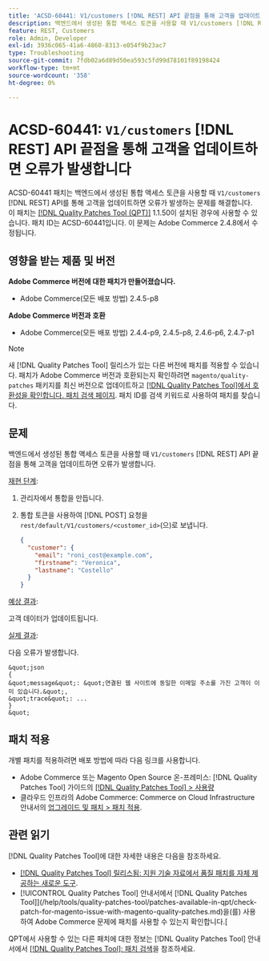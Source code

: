```yaml
---
title: 'ACSD-60441: V1/customers [!DNL REST] API 끝점을 통해 고객을 업데이트하면 오류가 발생합니다'
description: 백엔드에서 생성된 통합 액세스 토큰을 사용할 때 V1/customers [!DNL REST] API를 통해 고객을 업데이트하면 오류가 발생하는 Adobe Commerce 문제를 해결하려면 ACSD-60441 패치를 적용합니다.
feature: REST, Customers
role: Admin, Developer
exl-id: 3936c065-41a6-4860-8313-e054f9b23ac7
type: Troubleshooting
source-git-commit: 7fdb02a6d89d50ea593c5fd99d78101f89198424
workflow-type: tm+mt
source-wordcount: '358'
ht-degree: 0%

---
```


# ACSD-60441: `V1/customers` [!DNL REST] API 끝점을 통해 고객을 업데이트하면 오류가 발생합니다

ACSD-60441 패치는 백엔드에서 생성된 통합 액세스 토큰을 사용할 때 `V1/customers` [!DNL REST] API를 통해 고객을 업데이트하면 오류가 발생하는 문제를 해결합니다. 이 패치는 [[!DNL Quality Patches Tool (QPT)]](https://experienceleague.adobe.com/en/docs/commerce-operations/tools/quality-patches-tool/quality-patches-tool-to-self-serve-quality-patches) 1.1.50이 설치된 경우에 사용할 수 있습니다. 패치 ID는 ACSD-60441입니다. 이 문제는 Adobe Commerce 2.4.8에서 수정됩니다.

## 영향을 받는 제품 및 버전

**Adobe Commerce 버전에 대한 패치가 만들어졌습니다.**

* Adobe Commerce(모든 배포 방법) 2.4.5-p8

**Adobe Commerce 버전과 호환**

* Adobe Commerce(모든 배포 방법) 2.4.4-p9, 2.4.5-p8, 2.4.6-p6, 2.4.7-p1

>[!NOTE]
>
>새 [!DNL Quality Patches Tool] 릴리스가 있는 다른 버전에 패치를 적용할 수 있습니다. 패치가 Adobe Commerce 버전과 호환되는지 확인하려면 `magento/quality-patches` 패키지를 최신 버전으로 업데이트하고 [[!DNL Quality Patches Tool]에서 호환성을 확인합니다. 패치 검색 페이지](https://experienceleague.adobe.com/tools/commerce-quality-patches/index.html). 패치 ID를 검색 키워드로 사용하여 패치를 찾습니다.

## 문제

백엔드에서 생성된 통합 액세스 토큰을 사용할 때 `V1/customers` [!DNL REST] API 끝점을 통해 고객을 업데이트하면 오류가 발생합니다.

<u>재현 단계</u>:

1. 관리자에서 통합을 만듭니다.
1. 통합 토큰을 사용하여 [!DNL POST] 요청을 `rest/default/V1/customers/<customer_id>`(으)로 보냅니다.

   ```json
   {
     "customer": {
       "email": "roni_cost@example.com",
       "firstname": "Veronica",
       "lastname": "Costello"
     }
   }
   ```

<u>예상 결과</u>:

고객 데이터가 업데이트됩니다.

<u>실제 결과</u>:

다음 오류가 발생합니다.

    &quot;json
    {
    &quot;message&quot;: &quot;연결된 웹 사이트에 동일한 이메일 주소를 가진 고객이 이미 있습니다.&quot;,
    &quot;trace&quot;: ...
    }
    &quot;

## 패치 적용

개별 패치를 적용하려면 배포 방법에 따라 다음 링크를 사용합니다.

* Adobe Commerce 또는 Magento Open Source 온-프레미스: [!DNL Quality Patches Tool] 가이드의 [[!DNL Quality Patches Tool] > 사용량](/help/tools/quality-patches-tool/usage.md)
* 클라우드 인프라의 Adobe Commerce: Commerce on Cloud Infrastructure 안내서의 [업그레이드 및 패치 > 패치 적용](https://experienceleague.adobe.com/docs/commerce-cloud-service/user-guide/develop/upgrade/apply-patches.html).

## 관련 읽기

[!DNL Quality Patches Tool]에 대한 자세한 내용은 다음을 참조하세요.

* [[!DNL Quality Patches Tool] 릴리스됨: 지원 기술 자료에서 품질 패치를 자체 제공하는 새로운 도구](https://experienceleague.adobe.com/en/docs/commerce-operations/tools/quality-patches-tool/quality-patches-tool-to-self-serve-quality-patches).
* [!UICONTROL Quality Patches Tool] 안내서에서  [!DNL Quality Patches Tool]](/help/tools/quality-patches-tool/patches-available-in-qpt/check-patch-for-magento-issue-with-magento-quality-patches.md)을(를) 사용하여 Adobe Commerce 문제에 패치를 사용할 수 있는지 확인합니다.[


QPT에서 사용할 수 있는 다른 패치에 대한 정보는 [!DNL Quality Patches Tool] 안내서에서 [[!DNL Quality Patches Tool]: 패치 검색](https://experienceleague.adobe.com/tools/commerce-quality-patches/index.html)을 참조하세요.
